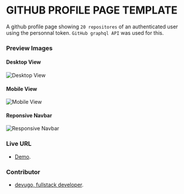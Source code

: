 GITHUB PROFILE PAGE TEMPLATE
============================

A github profile page showing `20 repositores` of an authenticated user using the personnal token. `GitHub graphql API` was used for this.


### Preview Images

#### Desktop View
![Desktop View](https://test.devugo.com/images/preview-1.png)

#### Mobile View
![Mobile View](https://test.devugo.com/images/preview-2.png)

#### Reponsive Navbar
![Responsive Navbar](https://test.devugo.com/images/preview-3.png)


### Live URL
- [Demo](https://test.devugo.com/).


### Contributor
- [devugo, fullstack developer](https://devugo.com).
